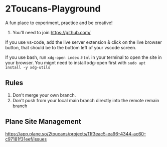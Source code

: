 # 2Toucans-Playground
A fun place to experiment, practice and be creative! 

1. You'll need to join https://github.com/

If you use vs-code, add the live server extension & click on the live browser button, that should be to the bottom left of your vscode screen.

If you use bash, run `xdg-open index.html` in your terminal to open the site in your browser. You
mignt need to install xdg-open first with `sudo apt install -y xdg-utils`


## Rules

1. Don't merge your own branch.
2. Don't push from your local main branch directly into the remote remain branch

## Plane Site Management

https://app.plane.so/2toucans/projects/11f3eac5-ea96-4344-ac60-c97181f31eef/issues
